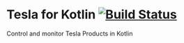 # Tesla for Kotlin [![Build Status](https://travis-ci.org/TeslaToolkit/tesla.kt.svg?branch=master)](https://travis-ci.org/TeslaToolkit/tesla.kt)

Control and monitor Tesla Products in Kotlin
